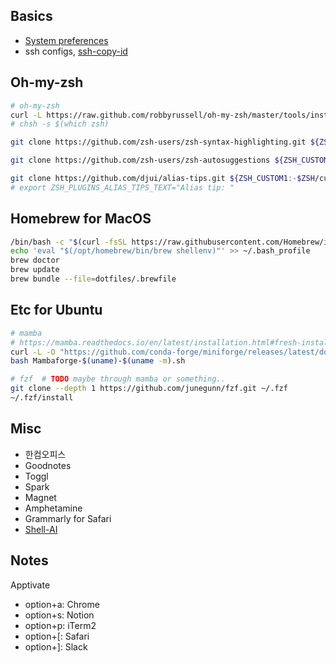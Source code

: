 ## Basics

* [System preferences](https://subicura.com/2017/11/22/mac-os-development-environment-setup.html)
* ssh configs, [ssh-copy-id](https://itzone.tistory.com/694)


## Oh-my-zsh

```bash
# oh-my-zsh
curl -L https://raw.github.com/robbyrussell/oh-my-zsh/master/tools/install.sh | sh
# chsh -s $(which zsh)

git clone https://github.com/zsh-users/zsh-syntax-highlighting.git ${ZSH_CUSTOM:-~/.oh-my-zsh/custom}/plugins/zsh-syntax-highlighting

git clone https://github.com/zsh-users/zsh-autosuggestions ${ZSH_CUSTOM:-~/.oh-my-zsh/custom}/plugins/zsh-autosuggestions

git clone https://github.com/djui/alias-tips.git ${ZSH_CUSTOM1:-$ZSH/custom}/plugins/alias-tips
# export ZSH_PLUGINS_ALIAS_TIPS_TEXT="Alias tip: "
```


## Homebrew for MacOS
```bash
/bin/bash -c "$(curl -fsSL https://raw.githubusercontent.com/Homebrew/install/master/install.sh)"
echo 'eval "$(/opt/homebrew/bin/brew shellenv)"' >> ~/.bash_profile
brew doctor
brew update
brew bundle --file=dotfiles/.brewfile
```


## Etc for Ubuntu

```bash
# mamba
# https://mamba.readthedocs.io/en/latest/installation.html#fresh-install
curl -L -O "https://github.com/conda-forge/miniforge/releases/latest/download/Mambaforge-$(uname)-$(uname -m).sh"
bash Mambaforge-$(uname)-$(uname -m).sh

# fzf  # TODO maybe through mamba or something..
git clone --depth 1 https://github.com/junegunn/fzf.git ~/.fzf
~/.fzf/install
```


## Misc

* 한컴오피스
* Goodnotes
* Toggl
* Spark
* Magnet
* Amphetamine
* Grammarly for Safari
* [Shell-AI](https://github.com/ibigio/shell-ai)


## Notes
Apptivate
* option+a: Chrome
* option+s: Notion
* option+p: iTerm2
* option+[: Safari
* option+]: Slack
